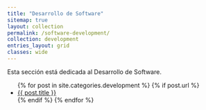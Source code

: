 ```yaml
---
title: "Desarrollo de Software"
sitemap: true
layout: collection
permalink: /software-development/
collection: development
entries_layout: grid
classes: wide
---
```


Esta sección está dedicada al Desarrollo de Software. 

<ul>
  {% for post in site.categories.development %}
    {% if post.url %}
        <li><a href="{{ post.url }}">{{ post.title }}</a></li>
    {% endif %}
  {% endfor %}
</ul>